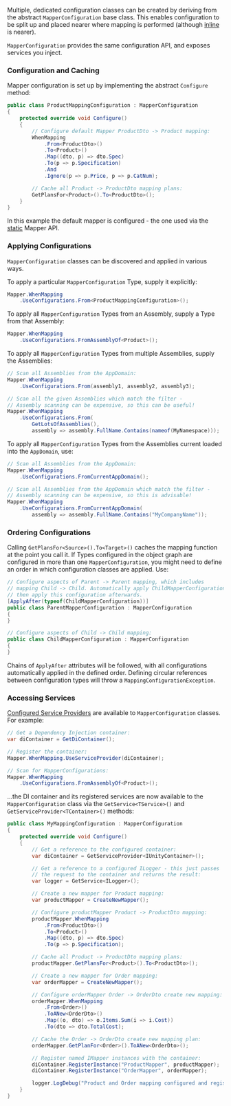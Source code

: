 Multiple, dedicated configuration classes can be created by deriving from the abstract `MapperConfiguration` base class. This enables configuration to be split up and placed nearer where mapping is performed (although [inline](/configuration/Inline) is nearer).

`MapperConfiguration` provides the same configuration API, and exposes services you inject.

### Configuration and Caching

Mapper configuration is set up by implementing the abstract `Configure` method:

```cs
public class ProductMappingConfiguration : MapperConfiguration
{
    protected override void Configure()
    {
        // Configure default Mapper ProductDto -> Product mapping:
        WhenMapping
            .From<ProductDto>()
            .To<Product>()
            .Map((dto, p) => dto.Spec)
            .To(p => p.Specification)
            .And
            .Ignore(p => p.Price, p => p.CatNum);

        // Cache all Product -> ProductDto mapping plans:
        GetPlansFor<Product>().To<ProductDto>();
    }
}
```

In this example the default mapper is configured - the one used via the [static](/Static-vs-Instance-Mappers) Mapper API.

### Applying Configurations

`MapperConfiguration` classes can be discovered and applied in various ways.

To apply a particular `MapperConfiguration` Type, supply it explicitly:

```cs
Mapper.WhenMapping
    .UseConfigurations.From<ProductMappingConfiguration>();
```

To apply all `MapperConfiguration` Types from an Assembly, supply a Type from that Assembly:

```cs
Mapper.WhenMapping
    .UseConfigurations.FromAssemblyOf<Product>();
```

To apply all `MapperConfiguration` Types from multiple Assemblies, supply the Assemblies:

```cs
// Scan all Assemblies from the AppDomain:
Mapper.WhenMapping
    .UseConfigurations.From(assembly1, assembly2, assembly3);

// Scan all the given Assemblies which match the filter -
// Assembly scanning can be expensive, so this can be useful!
Mapper.WhenMapping
    .UseConfigurations.From(
        GetLotsOfAssemblies(),
        assembly => assembly.FullName.Contains(nameof(MyNamespace)));
```

To apply all `MapperConfiguration` Types from the Assemblies current loaded into the `AppDomain`, use:

```cs
// Scan all Assemblies from the AppDomain:
Mapper.WhenMapping
    .UseConfigurations.FromCurrentAppDomain();

// Scan all Assemblies from the AppDomain which match the filter -
// Assembly scanning can be expensive, so this is advisable!
Mapper.WhenMapping
    .UseConfigurations.FromCurrentAppDomain(
        assembly => assembly.FullName.Contains("MyCompanyName"));
```

### Ordering Configurations

Calling `GetPlansFor<Source>().To<Target>()` caches the mapping function at the point you call it. If Types configured in the object graph are configured in more than one `MapperConfiguration`, you might need to define an order in which configuration classes are applied. Use:

```cs
// Configure aspects of Parent -> Parent mapping, which includes 
// mapping Child -> Child. Automatically apply ChildMapperConfiguration,
// then apply this configuration afterwards.
[ApplyAfter(typeof(ChildMapperConfiguration))]
public class ParentMapperConfiguration : MapperConfiguration
{
}

// Configure aspects of Child -> Child mapping:
public class ChildMapperConfiguration : MapperConfiguration
{
}
```

Chains of `ApplyAfter` attributes will be followed, with all configurations automatically applied in the defined order. Defining circular references between configuration types will throw a `MappingConfigurationException`. 

### Accessing Services

[Configured Service Providers](/configuration/Dependency-Injection) are available to `MapperConfiguration` classes. For example:

```cs
// Get a Dependency Injection container:
var diContainer = GetDiContainer();

// Register the container:
Mapper.WhenMapping.UseServiceProvider(diContainer);

// Scan for MapperConfigurations:
Mapper.WhenMapping
    .UseConfigurations.FromAssemblyOf<Product>();
```

...the DI container and its registered services are now available to the `MapperConfiguration` class via the `GetService<TService>()` and `GetServiceProvider<TContainer>()` methods:

```cs
public class MyMappingConfiguration : MapperConfiguration
{
    protected override void Configure()
    {
        // Get a reference to the configured container:
        var diContainer = GetServiceProvider<IUnityContainer>();

        // Get a reference to a configured ILogger - this just passes 
        // the request to the container and returns the result:
        var logger = GetService<ILogger>();

        // Create a new mapper for Product mapping:
        var productMapper = CreateNewMapper();

        // Configure productMapper Product -> ProductDto mapping:
        productMapper.WhenMapping
            .From<ProductDto>()
            .To<Product>()
            .Map((dto, p) => dto.Spec)
            .To(p => p.Specification);

        // Cache all Product -> ProductDto mapping plans:
        productMapper.GetPlansFor<Product>().To<ProductDto>();

        // Create a new mapper for Order mapping:
        var orderMapper = CreateNewMapper();

        // Configure orderMapper Order -> OrderDto create new mapping:
        orderMapper.WhenMapping
            .From<Order>()
            .ToANew<OrderDto>()
            .Map((o, dto) => o.Items.Sum(i => i.Cost))
            .To(dto => dto.TotalCost);

        // Cache the Order -> OrderDto create new mapping plan:
        orderMapper.GetPlanFor<Order>().ToANew<OrderDto>();

        // Register named IMapper instances with the container:
        diContainer.RegisterInstance("ProductMapper", productMapper);
        diContainer.RegisterInstance("OrderMapper", orderMapper);

        logger.LogDebug("Product and Order mapping configured and registered");
    }
}
```